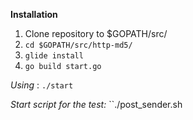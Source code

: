 **Installation**

1. Clone repository to $GOPATH/src/
2. `cd $GOPATH/src/http-md5/`
3. `glide install`
4. `go build start.go`

_Using_ : `./start`

_Start script for the test:_  ``./post_sender.sh